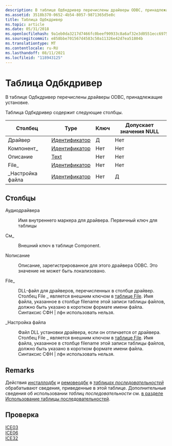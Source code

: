 ```yaml
---
description: В таблице Одбкдривер перечислены драйверы ODBC, принадлежащие установке.
ms.assetid: 3518b370-0652-4b54-8057-9871365d5e8c
title: Таблица Одбкдривер
ms.topic: article
ms.date: 05/31/2018
ms.openlocfilehash: 9a1eb0da3217d7466fc0beef90933c8a6af32e3d0551ecc6975a31ac55ed2730
ms.sourcegitcommit: e858bbe701567d4583c50a11326e42d7ea51804b
ms.translationtype: MT
ms.contentlocale: ru-RU
ms.lasthandoff: 08/11/2021
ms.locfileid: "118943125"
---
```

# <a name="odbcdriver-table"></a>Таблица Одбкдривер

В таблице Одбкдривер перечислены драйверы ODBC, принадлежащие установке.

Таблица Одбкдривер содержит следующие столбцы.



| Столбец      | Type                         | Ключ | Допускает значения NULL |
|-------------|------------------------------|-----|----------|
| Драйвер      | [Идентификатор](identifier.md) | Д   | Нет        |
| Компонент\_ | [Идентификатор](identifier.md) | Нет   | Нет        |
| Описание | [Text](text.md)             | Нет   | Нет        |
| File\_      | [Идентификатор](identifier.md) | Нет   | Нет        |
| \_Настройка файла | [Идентификатор](identifier.md) | Нет   | Д        |



 

## <a name="columns"></a>Столбцы

<dl> <dt>

<span id="Driver"></span><span id="driver"></span><span id="DRIVER"></span>Аудиодрайвера
</dt> <dd>

Имя внутреннего маркера для драйвера. Первичный ключ для таблицы

</dd> <dt>

<span id="Component_"></span><span id="component_"></span><span id="COMPONENT_"></span>См\_
</dt> <dd>

Внешний ключ в таблице Component.

</dd> <dt>

<span id="Description"></span><span id="description"></span><span id="DESCRIPTION"></span>Nописание
</dt> <dd>

Описание, зарегистрированное для этого драйвера ODBC. Это значение не может быть локализовано.

</dd> <dt>

<span id="File_"></span><span id="file_"></span><span id="FILE_"></span>File\_
</dt> <dd>

DLL-файл для драйверов, перечисленных в столбце драйвер. Столбец File \_ является внешним ключом в [таблице File](file-table.md). Имя файла, указанное в столбце filename этой записи таблицы файлов, должно быть указано в коротком формате имени файла. Синтаксис СФН \| лфн использовать нельзя.

</dd> <dt>

<span id="File_Setup"></span><span id="file_setup"></span><span id="FILE_SETUP"></span>\_Настройка файла
</dt> <dd>

Файл DLL установки драйвера, если он отличается от драйвера. Столбец File \_ является внешним ключом в [таблице File](file-table.md). Имя файла, указанное в столбце filename этой записи таблицы файлов, должно быть указано в коротком формате имени файла. Синтаксис СФН \| лфн использовать нельзя.

</dd> </dl>

## <a name="remarks"></a>Remarks

Действия [инсталлодбк](installodbc-action.md) и [ремовеодбк](removeodbc-action.md) в [*таблицах последовательностей*](s-gly.md) обрабатывают сведения, приведенные в этой таблице. Дополнительные сведения об использовании *таблиц последовательности* см. [в разделе Использование таблицы последовательностей](using-a-sequence-table.md).

## <a name="validation"></a>Проверка

<dl>

[ICE03](ice03.md)  
[ICE06](ice06.md)  
[ICE32](ice32.md)  
</dl>

 

 



